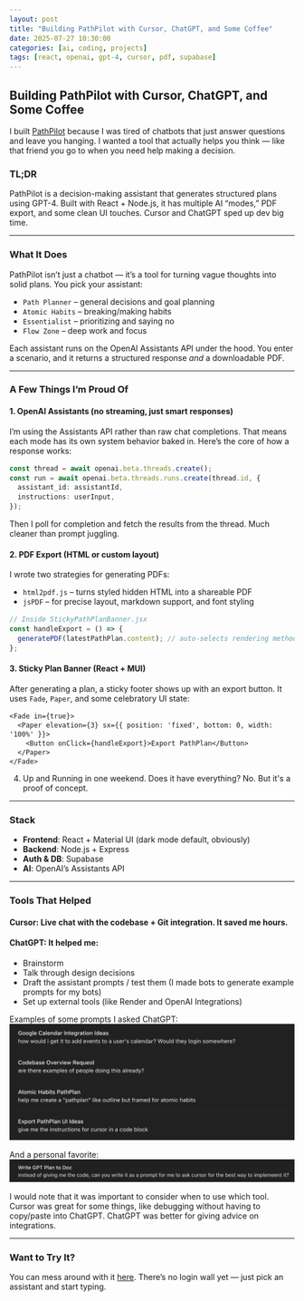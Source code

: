 ```yaml
---
layout: post
title: "Building PathPilot with Cursor, ChatGPT, and Some Coffee"
date: 2025-07-27 10:30:00
categories: [ai, coding, projects]
tags: [react, openai, gpt-4, cursor, pdf, supabase]
---
```


## Building PathPilot with Cursor, ChatGPT, and Some Coffee

I built [PathPilot](https://pathpilot-frontend.onrender.com/) because I was tired of chatbots that just answer questions and leave you hanging. I wanted a tool that actually helps you think — like that friend you go to when you need help making a decision.

### TL;DR

PathPilot is a decision-making assistant that generates structured plans using GPT-4. Built with React + Node.js, it has multiple AI “modes,” PDF export, and some clean UI touches. Cursor and ChatGPT sped up dev big time.

---

### What It Does

PathPilot isn’t just a chatbot — it’s a tool for turning vague thoughts into solid plans. You pick your assistant:

- `Path Planner` – general decisions and goal planning
- `Atomic Habits` – breaking/making habits
- `Essentialist` – prioritizing and saying no
- `Flow Zone` – deep work and focus

Each assistant runs on the OpenAI Assistants API under the hood. You enter a scenario, and it returns a structured response *and* a downloadable PDF.

---

### A Few Things I’m Proud Of

#### 1. **OpenAI Assistants (no streaming, just smart responses)**

I’m using the Assistants API rather than raw chat completions. That means each mode has its own system behavior baked in. Here’s the core of how a response works:

```ts
const thread = await openai.beta.threads.create();
const run = await openai.beta.threads.runs.create(thread.id, {
  assistant_id: assistantId,
  instructions: userInput,
});
```

Then I poll for completion and fetch the results from the thread. Much cleaner than prompt juggling.

#### 2. **PDF Export (HTML or custom layout)**

I wrote two strategies for generating PDFs:

- `html2pdf.js` – turns styled hidden HTML into a shareable PDF
- `jsPDF` – for precise layout, markdown support, and font styling

```ts
// Inside StickyPathPlanBanner.jsx
const handleExport = () => {
  generatePDF(latestPathPlan.content); // auto-selects rendering method
};
```

#### 3. **Sticky Plan Banner (React + MUI)**

After generating a plan, a sticky footer shows up with an export button. It uses `Fade`, `Paper`, and some celebratory UI state:

```tsx
<Fade in={true}>
  <Paper elevation={3} sx={{ position: 'fixed', bottom: 0, width: '100%' }}>
    <Button onClick={handleExport}>Export PathPlan</Button>
  </Paper>
</Fade>
```

4. Up and Running in one weekend. Does it have everything? No. But it's a proof of concept.

---

### Stack

- **Frontend**: React + Material UI (dark mode default, obviously)
- **Backend**: Node.js + Express
- **Auth & DB**: Supabase
- **AI**: OpenAI’s Assistants API

---

### Tools That Helped

#### **Cursor**: Live chat with the codebase + Git integration. It saved me hours.

#### **ChatGPT**: It helped me:

- Brainstorm
- Talk through design decisions
- Draft the assistant prompts / test them (I made bots to generate example prompts for my bots)
- Set up external tools (like Render and OpenAI Integrations)

Examples of some prompts I asked ChatGPT:
![Screenshot of conversation topics in PathPilot](/assets/screenshots/Asking_ChatGPT_Questions.png)

And a personal favorite:
![Having ChatGPT write the prompt...](/assets/screenshots/Having_ChatGPT_write_the_prompt.png)

I would note that it was important to consider when to use which tool. Cursor was great for some things, like debugging without having to copy/paste into ChatGPT. ChatGPT was better for giving advice on integrations.

---

### Want to Try It?

You can mess around with it [here](https://pathpilot-frontend.onrender.com/). There’s no login wall yet — just pick an assistant and start typing.
